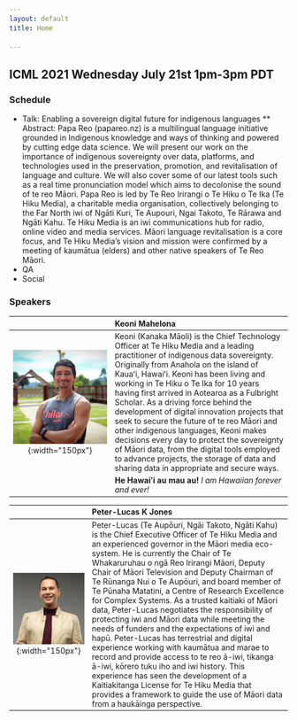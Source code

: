 ```yaml
---
layout: default
title: Home

---
```


## ICML 2021 Wednesday July 21st 1pm-3pm PDT

### Schedule
* Talk: Enabling a sovereign digital future for indigenous languages
** Abstract: Papa Reo (papareo.nz) is a multilingual language initiative grounded in Indigenous knowledge and ways of thinking and powered by cutting edge data science. We will present our work on the importance of indigenous sovereignty over data, platforms, and technologies used in the preservation, promotion, and revitalisation of language and culture. We will also cover some of our latest tools such as a real time pronunciation model which aims to decolonise the sound of te reo Māori. Papa Reo is led by Te Reo Irirangi o Te Hiku o Te Ika (Te Hiku Media), a charitable media organisation, collectively belonging to the Far North iwi of Ngāti Kuri, Te Aupouri, Ngai Takoto, Te Rārawa and Ngāti Kahu. Te Hiku Media is an iwi communications hub for radio, online video and media services. Māori language revitalisation is a core focus, and Te Hiku Media’s vision and mission were confirmed by a meeting of kaumātua (elders) and other native speakers of Te Reo Māori.
* QA
* Social

### Speakers

|  | Keoni Mahelona |
| :---: | :--- |
| ![keoni](./speakers/keoni.jpg){:width="150px"} | Keoni (Kanaka Māoli) is the Chief Technology Officer at Te Hiku Media and a leading practitioner of indigenous data sovereignty. Originally from Anahola on the island of Kauaʻi, Hawaiʻi. Keoni has been living and working in Te Hiku o Te Ika for 10 years having first arrived in Aotearoa as a Fulbright Scholar. As a driving force behind the development of digital innovation projects that seek to secure the future of te reo Māori and other indigenous languages, Keoni makes decisions every day to protect the sovereignty of Māori data, from the digital tools employed to advance projects, the storage of data and sharing data in appropriate and secure ways.|
|| __He Hawaiʻi au mau au!__ _I am Hawaiian forever and ever!_ |
  
  
|  | Peter-Lucas K Jones |
| :---: | :--- |
| ![peter](./speakers/peter.png){:width="150px"} | Peter-Lucas (Te Aupōuri, Ngāi Takoto, Ngāti Kahu) is the Chief Executive Officer of Te Hiku Media and an experienced governor in the Māori media eco-system. He is currently the Chair of Te Whakaruruhau o ngā Reo Irirangi Māori, Deputy Chair of Māori Television and Deputy Chairman of Te Rūnanga Nui o Te Aupōuri, and board member of Te Pūnaha Matatini, a Centre of Research Excellence for Complex Systems. As a trusted kaitiaki of Māori data, Peter-Lucas negotiates the responsibility of protecting iwi and Māori data while meeting the needs of funders and the expectations of iwi and hapū. Peter-Lucas has terrestrial and digital experience working with kaumātua and marae to record and provide access to te reo ā-iwi, tikanga ā-iwi, kōrero tuku iho and iwi history. This experience has seen the development of a Kaitiakitanga License for Te Hiku Media that provides a framework to guide the use of Māori data from a haukāinga perspective. |
